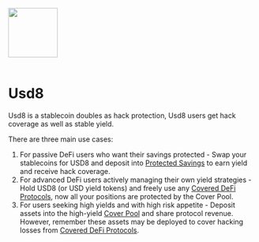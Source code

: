 <img src="https://usd8.finance/assets/logo.svg" width="100" /><br/><br/>

# Usd8

Usd8 is a stablecoin doubles as hack protection, Usd8 users get hack coverage as well as stable yield. 

There are three main use cases:

1. For passive DeFi users who want their savings protected - Swap your stablecoins for USD8 and deposit into [Protected Savings](protectedSavings.md) to earn yield and receive hack coverage. 
2. For advanced DeFi users actively managing their own yield strategies - Hold USD8 (or USD yield tokens) and freely use any [Covered DeFi Protocols](CoverPool.md#covered-defi-protocols), now all your positions are protected by the Cover Pool. 
3. For users seeking high yields and with high risk appetite - Deposit assets into the high-yield [Cover Pool](CoverPool.md) and share protocol revenue. However, remember these assets may be deployed to cover hacking losses from [Covered DeFi Protocols](CoverPool.md#covered-defi-protocols).
